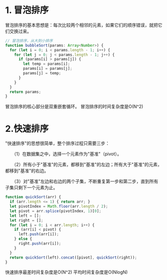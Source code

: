 <!--
 * @Author: junchao
 * @Date: 2021-01-12 13:33:44
 * @LastEditTime: 2021-01-12 16:31:36
 * @LastEditors: junchao
 * @Description: 
 * @FilePath: /javascript_algorithm/1_sort/sort.md
 * @可以输入预定的版权声明、个性签名、空行等
-->

# 1. 冒泡排序

冒泡排序的基本思想是：每次比较两个相邻的元素，如果它们的顺序错误，就把它们交换过来。

```typescript
// 冒泡排序，从大到小排序
function bubbleSort(params: Array<Number>) {
  for (let i = 0; i < params.length - 1; i++) {
    for (let j = 0; j < params.length - 1; j++) {
      if (params[i] > params[j]) {
        let temp = params[i];
        params[i] = params[j];
        params[j] = temp;
      }
    }
  }
  return params;
}
```

冒泡排序的核心部分是双重嵌套循环。
冒泡排序的时间复杂度是O(N^2)

# 2.快速排序

"快速排序"的思想很简单，整个排序过程只需要三步：

　　（1）在数据集之中，选择一个元素作为"基准"（pivot）。

　　（2）所有小于"基准"的元素，都移到"基准"的左边；所有大于"基准"的元素，都移到"基准"的右边。

　　（3）对"基准"左边和右边的两个子集，不断重复第一步和第二步，直到所有子集只剩下一个元素为止。

```typescript
function quickSort(arr) {
  if (arr.length <= 1) { return arr; }
  let pivotIndex = Math.floor(arr.length / 2);
  let pivot = arr.splice(pivotIndex, 1)[0];
  let left = [];
  let right = [];
  for (let i = 0; i < arr.length; i++) {
    if (arr[i] < pivot) {
      left.push(arr[i]);
    } else {
      right.push(arr[i]);
    }
  }
  return quickSort(left).concat([pivot], quickSort(right));
}
```

快速排序最差时间复杂度是O(N^2)
平均时间复杂度是O(NlogN)
